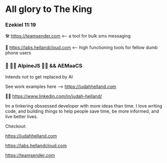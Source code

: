 # All glory to The King
### Ezekiel 11:19

🛠️ https://teamsender.com <-- a tool for bulk sms messaging  

🔬 https://labs.hellandcloud.com <-- high functioning tools for fellow dumb phone users
 
### 🌱 🗻🗻 AlpineJS 🗻🗻 && AEMaaCS
Intends not to get replaced by AI

See work examples here --> https://judahhelland.com

💼💼 https://www.linkedin.com/in/judah-helland/


Im a tinkering obssessed developer with more ideas than time. I love writing code, and building things to help people save time, be more informed, and live better lives.

Checkout:  

 https://judahhelland.com  
 
 https://labs.hellandcloud.com  
 
 https://teamsender.com
 
